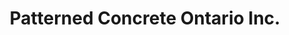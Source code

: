 ---
title: "Patterned Concrete Ontario Inc."
url: /north-york/patterned-concrete-ontario-inc/
shop: shop
---